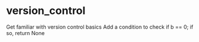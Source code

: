 # version_control
Get familiar with version control basics
Add a condition to check if b == 0; if so, return None
